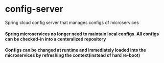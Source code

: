 # config-server
Spring cloud config server that manages configs of microservices
#### Spring microservices no longer need to maintain local configs. All configs can be checked-in into a centeralized repository 
#### Configs can be changed at runtime and immediately loaded into the microservices by refreshing the context(instead of hard re-boot)
